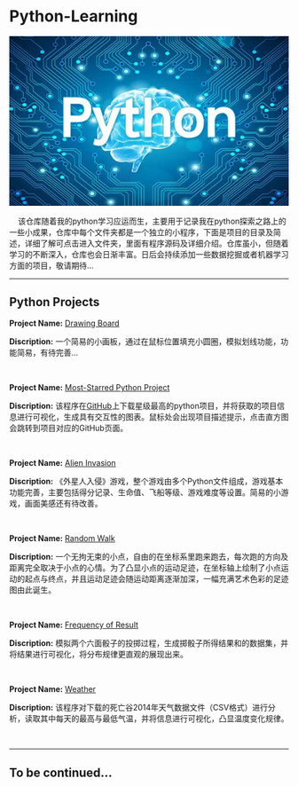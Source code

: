# Python-Learning
![picture](https://raw.githubusercontent.com/jc-LeeHub/Python-Learning/master/images/img.jpg)

&nbsp;&nbsp;&nbsp;&nbsp;该仓库随着我的python学习应运而生，主要用于记录我在python探索之路上的一些小成果，仓库中每个文件夹都是一个独立的小程序，下面是项目的目录及简述，详细了解可点击进入文件夹，里面有程序源码及详细介绍。仓库虽小，但随着学习的不断深入，仓库也会日渐丰富。日后会持续添加一些数据挖掘或者机器学习方面的项目，敬请期待...
***

## Python Projects
**Project Name:** [Drawing Board](https://github.com/jc-LeeHub/Python-Learning/tree/master/Drawing%20Board) 

**Discription:** 一个简易的小画板，通过在鼠标位置填充小圆圈，模拟划线功能，功能简易，有待完善...

&nbsp;

**Project Name:** [Most-Starred Python Project](https://github.com/jc-LeeHub/Python-Learning/tree/master/Most-Starred%20Python%20Project) 

**Discription:** 该程序在[GitHub](https://github.com/)上下载星级最高的python项目，并将获取的项目信息进行可视化，生成具有交互性的图表。鼠标处会出现项目描述提示，点击直方图会跳转到项目对应的GitHub页面。

&nbsp;

**Project Name:** [Alien Invasion](https://github.com/jc-LeeHub/Python-Learning/tree/master/Alien%20Invasion)

**Discription:** 《外星人入侵》游戏，整个游戏由多个Python文件组成，游戏基本功能完善，主要包括得分记录、生命值、飞船等级、游戏难度等设置。简易的小游戏，画面美感还有待改善。

&nbsp;

**Project Name:** [Random Walk](https://github.com/jc-LeeHub/Python-Learning/tree/master/Random%20Walk)

**Discription:** 一个无拘无束的小点，自由的在坐标系里跑来跑去，每次跑的方向及距离完全取决于小点的心情。为了凸显小点的运动足迹，在坐标轴上绘制了小点运动的起点与终点，并且运动足迹会随运动距离逐渐加深，一幅充满艺术色彩的足迹图由此诞生。

&nbsp;

**Project Name:** [Frequency of Result](https://github.com/jc-LeeHub/Python-Learning/tree/master/Frequency%20of%20Result)

**Discription:** 模拟两个六面骰子的投掷过程，生成掷骰子所得结果和的数据集，并将结果进行可视化，将分布规律更直观的展现出来。

&nbsp;

**Project Name:** [Weather](https://github.com/jc-LeeHub/Python-Learning/tree/master/Weather)

**Discription:** 该程序对下载的死亡谷2014年天气数据文件（CSV格式）进行分析，读取其中每天的最高与最低气温，并将信息进行可视化，凸显温度变化规律。

&nbsp;

***
## To be continued...
